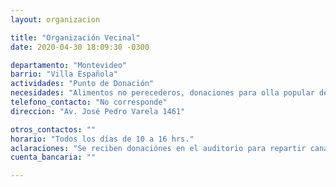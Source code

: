 ```yaml
---
layout: organizacion

title: "Organización Vecinal"
date: 2020-04-30 18:09:30 -0300

departamento: "Montevideo"
barrio: "Villa Española"
actividades: "Punto de Donación"
necesidades: "Alimentos no perecederos, donaciones para olla popular de la zona."
telefono_contacto: "No corresponde"
direccion: "Av. José Pedro Varela 1461"

otros_contactos: ""
horario: "Todos los días de 10 a 16 hrs."
aclaraciones: "Se reciben donaciónes en el auditorio para repartir canastas en la zona."
cuenta_bancaria: ""

---
```

